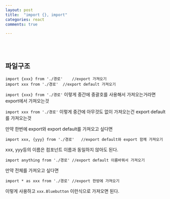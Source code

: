 ```yaml
---
layout: post
title:  "import {}, import"
categories: react 
comments: true

---
```




<br>

<br>

## 파일구조

~~~
import {xxx} from './경로'	//export 가져오기
import xxx from './경로'	//export default 가져오기
~~~

`import {xxx} from './경로'` 이렇게 중간에 중괄호를 사용해서 가져오는거라면 export에서 가져오는것

`import xxx from './경로'` 이렇게 중간에 아무것도 없이 가져오는건 	export default를 가져오는것

만약 한번에 export와 export default를 가져오고 싶다면

~~~
import xxx, {yyy} from './경로'	//export default와 export 함께 가져오기
~~~

xxx, yyy등의 이름은 컴포넌트 이름과 동일하지 않아도 된다.

~~~
import anything from './경로'	//export default 이름바꿔서 가져오기
~~~

만약 전체를 가져오고 싶다면

~~~
import * as xxx from './경로'	//export 한방에 가져오기
~~~

이렇게 사용하고 `xxx.Bluebutton` 이런식으로 가져오면 된다.



<br>

<br>

<br>
